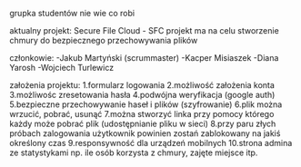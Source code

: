 grupka studentów nie wie co robi

aktualny projekt: Secure File Cloud - SFC
projekt ma na celu stworzenie chmury do bezpiecznego przechowywania plików

członkowie:
-Jakub Martyński (scrummaster)
-Kacper Misiaszek
-Diana Yarosh
-Wojciech Turlewicz

założenia projektu:
1.formularz logowania
2.możliwość założenia konta
3.możliwośc zresetowania hasła
4.podwójna weryfikacja (google auth)
5.bezpieczne przechowywanie haseł i plików (szyfrowanie)
6.plik można wrzucić, pobrać, usunąć
7.można stworzyć linka przy pomocy którego każdy może pobrać plik (udostępnianie pliku w sieci)
8.przy paru złych próbach zalogowania użytkownik powinien zostań zablokowany na jakiś określony czas
9.responsywność dla urządzeń mobilnych
10.strona admina ze statystykami np. ile osób korzysta z chmury, zajęte miejsce itp.
